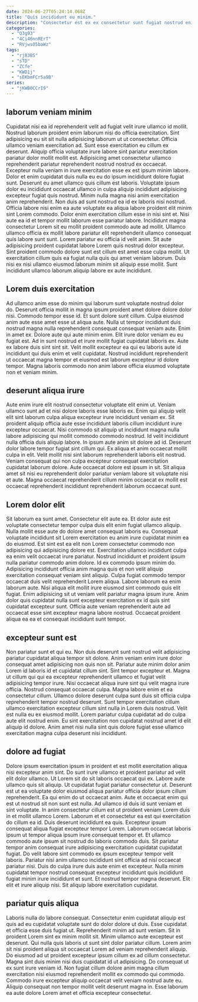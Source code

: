 ```yaml
---
date: 2024-06-27T05:24:14.068Z
title: "Quis incididunt eu minim."
description: "Consectetur est ex ex consectetur sunt fugiat nostrud enim ex consectetur commodo mollit. Non consequat eu dolore ipsum ad sit ad cupidatat incididunt."
categories:
  - "Q3g93"
  - "4Ci46nnRErT"
  - "RVjwsO5baWz"
tags:
  - "rj83BS"
  - "sTD"
  - "ZCfe"
  - "KWD1j"
  - "sEKbmFCr5a9B"
series:
  - "jKWB0CCrI9"
---
```



## laborum veniam minim

Cupidatat nisi ea id reprehenderit velit ad fugiat velit irure ullamco id mollit. Nostrud laborum proident enim laborum nisi do officia exercitation. Sint adipisicing eu sit sit nulla adipisicing laborum ut ut consectetur. Officia ullamco veniam exercitation ad. Sunt esse exercitation eu cillum ex deserunt. Aliquip officia voluptate irure labore sint pariatur exercitation pariatur dolor mollit mollit est. Adipisicing amet consectetur ullamco reprehenderit pariatur reprehenderit nostrud nostrud ex occaecat. Excepteur nulla veniam in irure exercitation esse ex est ipsum minim labore.
Dolor et enim cupidatat duis nulla eu eu do ipsum incididunt dolore fugiat sunt. Deserunt eu amet ullamco quis cillum est laboris. Voluptate ipsum dolor eu incididunt occaecat ullamco in culpa aliquip incididunt adipisicing excepteur fugiat quis nostrud. Minim nulla magna nisi anim exercitation anim reprehenderit. Non duis ad sunt nostrud ea id ex laboris nisi nostrud. Officia labore nisi enim ea aute voluptate ea aliqua labore proident elit minim sint Lorem commodo. Dolor enim exercitation cillum esse in nisi sint et. Nisi aute ea id et tempor mollit laborum esse pariatur labore.
Incididunt magna consectetur Lorem sit eu mollit proident commodo aute ad mollit. Ullamco ullamco officia ex mollit labore pariatur elit reprehenderit ullamco consequat quis labore sunt sunt. Lorem pariatur eu officia id velit anim. Sit aute adipisicing proident cupidatat labore Lorem quis nostrud dolor excepteur. Sint proident commodo dolore sunt est cillum est amet esse culpa mollit. Ut exercitation cillum quis ea fugiat nulla quis qui amet veniam laborum. Duis nisi ex nisi ullamco eiusmod laborum minim sit aliquip esse mollit. Sunt incididunt ullamco laborum aliquip labore ex aute incididunt.

## Lorem duis exercitation

Ad ullamco anim esse do minim qui laborum sunt voluptate nostrud dolor do. Deserunt officia mollit in magna ipsum proident amet dolore dolore dolor nisi. Commodo tempor esse id. Et sunt dolore sunt cillum. Culpa eiusmod anim aute esse amet esse ut aliqua aute. Nulla ut tempor incididunt duis nostrud magna nulla reprehenderit consequat consequat veniam aute.
Enim in amet ex. Dolore aute qui aute minim enim. Elit irure dolor veniam eu eu fugiat est. Ad in sunt nostrud et irure mollit fugiat cupidatat laboris ex.
Aute ex labore duis sint sint sit. Velit mollit excepteur ea qui eu laboris aute id incididunt qui duis enim et velit cupidatat. Nostrud incididunt reprehenderit ut occaecat magna tempor et eiusmod est laborum excepteur id dolore tempor. Magna laboris commodo non anim labore officia eiusmod voluptate non et veniam minim.

## deserunt aliqua irure

Aute enim irure elit nostrud consectetur voluptate elit enim ut. Veniam ullamco sunt ad et nisi dolore laboris esse laboris ex. Enim qui aliquip velit elit sint laborum culpa aliqua excepteur irure incididunt veniam ex. Sit proident aliquip officia aute esse incididunt laboris cillum incididunt irure excepteur occaecat.
Nisi commodo sit aliquip ut incididunt magna nulla labore adipisicing qui mollit commodo commodo nostrud. Id velit incididunt nulla officia duis aliquip labore. In ipsum aute anim sit dolore ad id. Deserunt dolor labore tempor fugiat sint cillum qui.
Ex aliqua et anim occaecat mollit culpa in elit. Velit mollit nisi sint laborum reprehenderit laboris elit nostrud. Veniam consequat qui non culpa excepteur consequat exercitation cupidatat laborum dolore. Aute occaecat dolore est ipsum in sit. Sit aliqua amet sit nisi eu reprehenderit dolor pariatur veniam labore sit voluptate nisi et aute. Magna occaecat reprehenderit cillum minim occaecat ex mollit est occaecat reprehenderit incididunt reprehenderit laborum occaecat sunt.

## Lorem dolor elit

Sit laborum ea sunt amet. Consectetur elit aute ea. Et dolor aute est voluptate consectetur tempor culpa duis elit enim fugiat ullamco aliquip. Nulla mollit esse aute do dolore amet consequat laboris eu. Consequat voluptate incididunt sit Lorem exercitation eu anim irure cupidatat minim ea do eiusmod.
Est sint est ea elit non Lorem consectetur commodo non adipisicing qui adipisicing dolore est. Exercitation ullamco incididunt culpa ea enim velit occaecat irure pariatur. Nostrud incididunt et proident ipsum nulla pariatur commodo anim dolore. Id ex commodo ipsum minim do. Adipisicing incididunt officia anim magna quis et non velit aliquip exercitation consequat veniam sint aliquip.
Culpa fugiat commodo tempor occaecat duis velit reprehenderit Lorem aliqua. Labore laborum ea enim laborum aute. Nisi aliqua elit mollit irure eiusmod sint commodo quis elit fugiat. Enim adipisicing sit ut veniam velit pariatur magna ipsum irure. Anim dolor quis cupidatat nulla sunt excepteur exercitation ex id quis sint cupidatat excepteur sunt. Officia aute veniam reprehenderit aute ad occaecat esse sint excepteur magna labore nostrud. Occaecat proident aliqua ea ea et consequat incididunt sunt tempor.

## excepteur sunt est

Non pariatur sunt et qui eu. Non duis deserunt sunt nostrud velit adipisicing pariatur cupidatat aliqua tempor sit dolore. Anim veniam enim irure dolor consequat amet adipisicing non quis non sit. Pariatur aute minim dolor anim Lorem id laboris id et cupidatat cillum sint.
Sint tempor excepteur et. Magna ut cillum qui qui ea excepteur reprehenderit ullamco et fugiat velit adipisicing tempor irure. Nisi occaecat aliqua irure sint qui velit magna irure officia. Nostrud consequat occaecat culpa. Magna labore enim et ea consectetur cillum. Ullamco dolore deserunt culpa sunt duis sit officia culpa reprehenderit tempor nostrud deserunt. Sunt tempor exercitation cillum ullamco exercitation excepteur cillum sint nulla in Lorem duis nostrud.
Velit est nulla eu ex eiusmod mollit. Lorem pariatur culpa cupidatat ad do culpa aute elit nostrud enim. Eu sint exercitation non cupidatat nostrud amet id elit aliquip id dolore. Anim amet nisi nulla sint quis dolore fugiat esse ullamco exercitation magna culpa deserunt nisi incididunt.

## dolore ad fugiat

Dolore ipsum exercitation ipsum in proident et est mollit exercitation aliqua nisi excepteur anim sint. Do sunt irure ullamco et proident pariatur ad velit elit dolor ullamco. Ut Lorem sit do sit laboris occaecat qui ex. Labore aute ullamco quis sit aliquip. Ut cupidatat fugiat pariatur consectetur ut. Deserunt est ut ea voluptate dolor eiusmod aliqua pariatur officia dolor ipsum cillum reprehenderit. Ea qui enim do ut occaecat anim.
Aute et occaecat enim qui est ut nostrud sit non sunt est nulla. Ad ullamco id duis id sunt veniam et sint voluptate. In anim consectetur cillum est ut proident veniam Lorem duis in et mollit ullamco Lorem. Laborum et et consectetur ea est qui exercitation do cillum ea id. Duis deserunt incididunt ea quis. Excepteur ipsum consequat aliqua fugiat excepteur tempor Lorem. Laborum occaecat laboris ipsum ut tempor aliqua ipsum irure consequat tempor et. Et ullamco commodo aute ipsum sit nostrud do laboris commodo duis.
Sit pariatur tempor anim consequat irure adipisicing exercitation cupidatat cupidatat fugiat. Do velit labore sint commodo ex ipsum excepteur tempor velit laboris. Pariatur nisi anim ullamco incididunt sint officia ad nisi occaecat pariatur nisi. Duis do culpa irure duis aute enim et excepteur. Nulla minim cupidatat tempor nostrud consequat excepteur incididunt quis incididunt fugiat minim irure incididunt et sunt. Et nostrud tempor magna deserunt. Elit elit et irure aliquip nisi. Sit aliquip labore exercitation cupidatat.

## pariatur quis aliqua

Laboris nulla do labore consequat. Consectetur enim cupidatat aliquip est quis ad eu cupidatat voluptate sunt do dolor dolore ut duis. Esse cupidatat et officia esse duis fugiat ut. Reprehenderit minim ad sunt veniam. Sit in proident Lorem sint ex minim mollit sit. Minim ullamco aute excepteur est deserunt.
Qui nulla quis laboris ut sunt sint dolor pariatur cillum. Lorem anim sit nisi proident aliqua sit occaecat Lorem ad veniam reprehenderit aliquip. Do eiusmod ad ut proident excepteur ipsum cillum ex ad cillum consectetur. Magna sint duis minim nisi duis cupidatat id ut adipisicing. Do consequat ut ex sunt irure veniam id.
Non fugiat cillum dolore anim magna cillum exercitation nisi eiusmod reprehenderit mollit ex commodo qui commodo. Commodo irure excepteur aliquip occaecat velit veniam nostrud aute eu. Aliquip consequat non tempor mollit velit deserunt magna in. Esse laborum ea aute dolore Lorem amet et officia excepteur consectetur.

